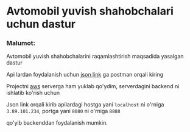 # Avtomobil yuvish shahobchalari uchun dastur

### Malumot:

Avtomobil yuvish shahobchalarini raqamlashtirish maqsadida yasalgan dastur

Api lardan foydalanish uchun [json link](https://api.postman.com/collections/22851712-c9832f12-4380-4bb3-9b84-c1cfe77e023f?access_key=PMAT-01GP6F4M8GP5RY2QD5PYTEKZ8Y) ga postman orqali kiring

Projectni [aws](https://aws.amazon.com/) serverga ham yuklab qo'ydim, serverdagini backend ni ishlatib ko'rish uchun 

Json link orqali kirib apilardagi 
    hostga yani `localhost` ni o'rniga `3.89.101.234`,
    portga yani `8080` ni o'rniga `8888`

qo'yib backenddan foydalanish mumkin.

